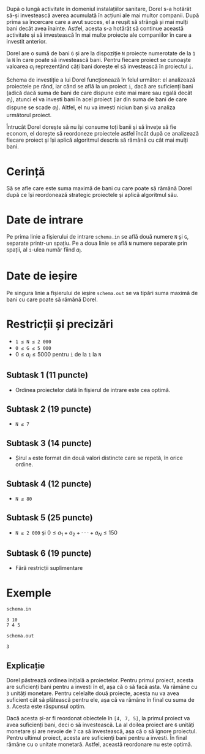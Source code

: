 După o lungă activitate în domeniul instalațiilor sanitare, Dorel s-a hotărât să-și investească averea acumulată în acțiuni ale mai multor companii. După prima sa încercare care a avut succes, el a reușit să strângă și mai mulți bani decât avea înainte. Astfel, acesta s-a hotărât să continue această activitate și să investească în mai multe proiecte ale companiilor în care a investit anterior.

Dorel are o sumă de bani `G` și are la dispoziție `N` proiecte numerotate de la `1` la `N` în care poate să investească bani. Pentru fiecare proiect se cunoaște valoarea $a_i$ reprezentând câți bani dorește el să investească în proiectul `i`.

Schema de investiție a lui Dorel funcționează în felul următor: el analizează proiectele pe rând, iar când se află la un proiect `i`, dacă are suficienți bani (adică dacă suma de bani de care dispune este mai mare sau egală decât $a_i$), atunci el va investi bani în acel proiect (iar din suma de bani de care dispune se scade $a_i$). Altfel, el nu va investi niciun ban și va analiza următorul proiect.

Întrucât Dorel dorește să nu își consume toți banii și să învețe să fie econom, el dorește să reordoneze proiectele astfel încât după ce analizează fiecare proiect și își aplică algoritmul descris să rămână cu cât mai mulți bani.

# Cerință
Să se afle care este suma maximă de bani cu care poate să rămână Dorel după ce își reordonează strategic proiectele și aplică algoritmul său.

# Date de intrare
Pe prima linie a fișierului de intrare `schema.in` se află două numere `N` și `G`, separate printr-un spațiu. Pe a doua linie se află `N` numere separate prin spații, al `i`-ulea număr fiind $a_i$.

# Date de ieșire
Pe singura linie a fișierului de ieșire `schema.out` se va tipări suma maximă de bani cu care poate să rămână Dorel.

# Restricții și precizări
* `1 ≤ N ≤ 2 000`
* `0 ≤ G ≤ 5 000`
* $0 ≤ a_i ≤ 5 000$ pentru `i` de la `1` la `N`

## Subtask 1 (11 puncte)
* Ordinea proiectelor dată în fișierul de intrare este cea optimă.
## Subtask 2 (19 puncte)
* `N ≤ 7`
## Subtask 3 (14 puncte)
* Șirul `a` este format din două valori distincte care se repetă, în orice ordine.
## Subtask 4 (12 puncte)
* `N ≤ 80`
## Subtask 5 (25 puncte)
* `N ≤ 2 000` și $0 ≤ a_1 + a_2 + ··· + a_N ≤ 150$
## Subtask 6 (19 puncte)
* Fără restricții suplimentare

# Exemple

`schema.in`

```
3 10
7 4 5
```

`schema.out`

```
3
```

Explicație
---

Dorel păstrează ordinea inițială a proiectelor. Pentru primul proiect, acesta are suficienți bani pentru a investi în el, așa că o să facă asta. Va rămâne cu `3` unități monetare. Pentru celelalte două proiecte, acesta nu va avea suficient cât să plătească pentru ele, așa că va rămâne în final cu suma de `3`. Acesta este răspunsul optim.

Dacă acesta și-ar fi reordonat obiectele în `[4, 7, 5]`, la primul proiect va avea suficienți bani, deci o să investească. La al doilea proiect are `6` unități monetare și are nevoie de `7` ca să investească, așa că o să ignore proiectul. Pentru ultimul proiect, acesta are suficienți bani pentru a investi. În final rămâne cu o unitate monetară. Astfel, această reordonare nu este optimă.